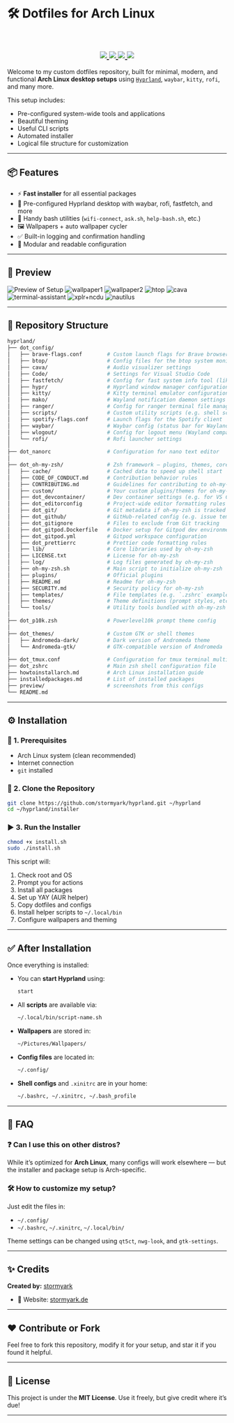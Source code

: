 # 🛠️  Dotfiles for Arch Linux

<h2 align="center">
  <a>
  <br>
  <div>
    <a href="https://github.com/stormyark/hyprland/issues">
        <img src="https://img.shields.io/github/issues/stormyark/hyprland?color=ff914d&labelColor=303446&style=for-the-badge">
    </a>
    <a href="https://github.com/stormyark/hyprland/stargazers">
        <img src="https://img.shields.io/github/stars/stormyark/hyprland?color=ff4d78&labelColor=303446&style=for-the-badge">
    </a>
    <a href="https://github.com/stormyark/hyprland/">
        <img src="https://img.shields.io/github/repo-size/stormyark/hyprland?color=c54dff&labelColor=303446&style=for-the-badge">
    </a>
    <a href="https://github.com/stormyark/hyprland/blob/master/LICENSE">
        <img src="https://img.shields.io/static/v1.svg?style=for-the-badge&label=License&message=MIT&logoColor=4da6ff&colorA=313244&colorB=cba6f7"/>
    </a>
    <br>
  </div>
</h2>


Welcome to my custom dotfiles repository, built for minimal, modern, and functional **Arch Linux desktop setups** using [`Hyprland`](https://github.com/hyprwm/Hyprland), `waybar`, `kitty`, `rofi`, and many more.

This setup includes:

* Pre-configured system-wide tools and applications
* Beautiful theming
* Useful CLI scripts
* Automated installer
* Logical file structure for customization

---

## 📦 Features

* ⚡ **Fast installer** for all essential packages
* 🎨 Pre-configured Hyprland desktop with waybar, rofi, fastfetch, and more
* 🧰 Handy bash utilities (`wifi-connect`, `ask.sh`, `help-bash.sh`, etc.)
* 🖼️ Wallpapers + auto wallpaper cycler
* ✅ Built-in logging and confirmation handling
* 🧠 Modular and readable configuration

---

## 📸 Preview
![Preview of Setup](preview/installation.png)
![wallpaper1](preview/wallpaper1.png)
![wallpaper2](preview/wallpaper2.png)
![htop](preview/htop.png)
![cava](preview/cava.png)
![terminal-assistant](preview/terminal-assistant.png)
![xplr+ncdu](preview/xplr+ncdu.png)
![nautilus](preview/nautilus.png)

---

## 📁 Repository Structure

```bash
hyprland/
├── dot_config/
│   ├── brave-flags.conf        # Custom launch flags for Brave browser
│   ├── btop/                   # Config files for the btop system monitor
│   ├── cava/                   # Audio visualizer settings
│   ├── Code/                   # Settings for Visual Studio Code
│   ├── fastfetch/              # Config for fast system info tool (like neofetch)
│   ├── hypr/                   # Hyprland window manager configuration
│   ├── kitty/                  # Kitty terminal emulator configuration
│   ├── mako/                   # Wayland notification daemon settings
│   ├── ranger/                 # Config for ranger terminal file manager
│   ├── scripts/                # Custom utility scripts (e.g. shell scripts)
│   ├── spotify-flags.conf      # Launch flags for the Spotify client
│   ├── waybar/                 # Waybar config (status bar for Wayland compositors)
│   ├── wlogout/                # Config for logout menu (Wayland compatible)
│   └── rofi/                   # Rofi launcher settings
│
├── dot_nanorc                  # Configuration for nano text editor
│
├── dot_oh-my-zsh/              # Zsh framework – plugins, themes, core scripts, etc.
│   ├── cache/                  # Cached data to speed up shell start
│   ├── CODE_OF_CONDUCT.md      # Contribution behavior rules
│   ├── CONTRIBUTING.md         # Guidelines for contributing to oh-my-zsh
│   ├── custom/                 # Your custom plugins/themes for oh-my-zsh
│   ├── dot_devcontainer/       # Dev container settings (e.g. for VS Code remote)
│   ├── dot_editorconfig        # Project-wide editor formatting rules
│   ├── dot_git/                # Git metadata if oh-my-zsh is tracked as a repo
│   ├── dot_github/             # GitHub-related config (e.g. issue templates)
│   ├── dot_gitignore           # Files to exclude from Git tracking
│   ├── dot_gitpod.Dockerfile   # Docker setup for Gitpod dev environments
│   ├── dot_gitpod.yml          # Gitpod workspace configuration
│   ├── dot_prettierrc          # Prettier code formatting rules
│   ├── lib/                    # Core libraries used by oh-my-zsh
│   ├── LICENSE.txt             # License for oh-my-zsh
│   ├── log/                    # Log files generated by oh-my-zsh
│   ├── oh-my-zsh.sh            # Main script to initialize oh-my-zsh
│   ├── plugins/                # Official plugins
│   ├── README.md               # Readme for oh-my-zsh
│   ├── SECURITY.md             # Security policy for oh-my-zsh
│   ├── templates/              # File templates (e.g. `.zshrc` examples)
│   ├── themes/                 # Theme definitions (prompt styles, etc.)
│   └── tools/                  # Utility tools bundled with oh-my-zsh
│
├── dot_p10k.zsh                # Powerlevel10k prompt theme config
│
├── dot_themes/                 # Custom GTK or shell themes
│   ├── Andromeda-dark/         # Dark version of Andromeda theme
│   └── Andromeda-gtk/          # GTK-compatible version of Andromeda
│
├── dot_tmux.conf               # Configuration for tmux terminal multiplexer
├── dot_zshrc                   # Main zsh shell configuration file
├── howtoinstallarch.md         # Arch Linux installation guide
├── installedpackages.md        # List of installed packages
├── preview/                    # screenshots from this configs
└── README.md
```

---

## ⚙️ Installation

### 🔧 1. Prerequisites

* Arch Linux system (clean recommended)
* Internet connection
* `git` installed

### 🚀 2. Clone the Repository

```bash
git clone https://github.com/stormyark/hyprland.git ~/hyprland
cd ~/hyprland/installer
```

### ▶️ 3. Run the Installer

```bash
chmod +x install.sh
sudo ./install.sh
```

This script will:

1. Check root and OS
2. Prompt you for actions
3. Install all packages
4. Set up YAY (AUR helper)
5. Copy dotfiles and configs
6. Install helper scripts to `~/.local/bin`
7. Configure wallpapers and theming

---

## ✅ After Installation

Once everything is installed:

* You can **start Hyprland** using:

  ```bash
  start
  ```

* All **scripts** are available via:

  ```bash
  ~/.local/bin/script-name.sh
  ```

* **Wallpapers** are stored in:

  ```bash
  ~/Pictures/Wallpapers/
  ```

* **Config files** are located in:

  ```bash
  ~/.config/
  ```

* **Shell configs** and `.xinitrc` are in your home:

  ```bash
  ~/.bashrc, ~/.xinitrc, ~/.bash_profile
  ```

---

## 🤝 FAQ

### ❓ Can I use this on other distros?

While it’s optimized for **Arch Linux**, many configs will work elsewhere — but the installer and package setup is Arch-specific.

### 🛠 How to customize my setup?

Just edit the files in:

* `~/.config/`
* `~/.bashrc`, `~/.xinitrc`, `~/.local/bin/`

Theme settings can be changed using `qt5ct`, `nwg-look`, and `gtk-settings`.

---

## ✨ Credits

**Created by:** [stormyark](https://github.com/stormyark)

* 🔗 Website: [stormyark.de](https://stormyark.de)

---

## ❤️ Contribute or Fork

Feel free to fork this repository, modify it for your setup, and star it if you found it helpful.

---

## 🚀 License

This project is under the **MIT License**. Use it freely, but give credit where it’s due!

---
